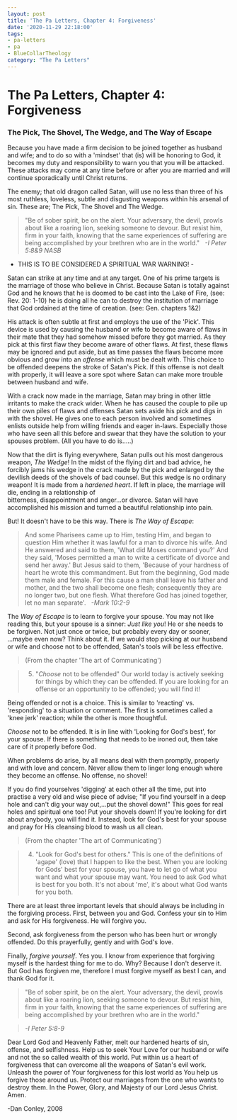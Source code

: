 ```yaml
---
layout: post
title: 'The Pa Letters, Chapter 4: Forgiveness'
date: '2020-11-29 22:18:00'
tags:
- pa-letters
- pa
- BlueCollarTheology
category: "The Pa Letters"
---
```


# The Pa Letters, Chapter 4: Forgiveness

### The Pick, The Shovel, The Wedge, and The Way of Escape

Because you have made a firm decision to be joined together as husband and wife; and to do so with a 'mindset' that (is) will be honoring to God, it becomes my duty and responsibility to warn you that you will be attacked. These attacks may come at any time before or after you are married and will continue sporadically until Christ returns.

The enemy; that old dragon called Satan, will use no less than three of his most ruthless, loveless, subtle and disgusting weapons within his arsenal of sin. These are; The Pick, The Shovel and The Wedge.

> "Be of sober spirit, be on the alert. Your adversary, the devil, prowls about like a roaring lion, seeking someone to devour. But resist him, firm in your faith, knowing that the same experiences of suffering are being accomplished by your brethren who are in the world." &nbsp; _-I Peter 5:8&9 NASB_

- THIS IS TO BE CONSIDERED A SPIRITUAL WAR WARNING! -

Satan can strike at any time and at any target. One of his prime targets is the marriage of those who believe in Christ. Because Satan is totally against God and he knows that he is doomed to be cast into the Lake of Fire, (see: Rev. 20: 1-10) he is doing all he can to destroy the institution of marriage that God ordained at the time of creation. (see: Gen. chapters 1&2)

His attack is often subtle at first and employs the use of the 'Pick'. This device is used by causing the husband or wife to become aware of flaws in their mate that they had somehow missed before they got married. As they pick at this first flaw they become aware of other flaws. At first, these flaws may be ignored and put aside, but as time passes the flaws become more obvious and grow into an _offense_ which must be dealt with. This choice to be offended deepens the stroke of Satan's Pick. If this offense is not dealt with properly, it will leave a sore spot where Satan can make more trouble between husband and wife.

With a crack now made in the marriage, Satan may bring in other little irritants to make the crack wider. When he has caused the couple to pile up their own piles of flaws and offenses Satan sets aside his pick and digs in with the shovel. He gives one to each person involved and sometimes enlists outside help from willing friends and eager in-laws. Especially those who have seen all this before and swear that they have the solution to your spouses problem. (All you have to do is.....)

Now that the dirt is flying everywhere, Satan pulls out his most dangerous weapon, _The Wedge_! In the midst of the flying dirt and bad advice, he forcibly jams his wedge in the crack made by the pick and enlarged by the devilish deeds of the shovels of bad counsel. But this wedge is no ordinary weapon! It is made from a _hardened heart_. If left in place, the marriage will die, ending in a relationship of  
bitterness, disappointment and anger...or divorce. Satan will have accomplished his mission and turned a beautiful relationship into pain.

But! It doesn't have to be this way. There is _The Way of Escape_:

> And some Pharisees came up to Him, testing Him, and began to question Him whether it was lawful for a man to divorce his wife. And He answered and said to them, 'What did Moses command you?' And they said, 'Moses permitted a man to write a certificate of divorce and send her away.' But Jesus said to them, 'Because of your hardness of heart he wrote this commandment. But from the beginning, God made them male and female. For this cause a man shall leave his father and mother, and the two shall become one flesh; consequently they are no longer two, but one flesh. What therefore God has joined together, let no man separate'. &nbsp; _-Mark 10:2-9_

The _Way of Escape_ is to learn to forgive your spouse. You may not like reading this, but your spouse is a sinner: _Just like you_! He or she needs to be forgiven. Not just once or twice, but probably every day or sooner, ...maybe even now? Think about it. If we would stop picking at our husband or wife and choose not to be offended, Satan's tools will be less effective.

> (From the chapter 'The art of Communicating')

> 5. "_Choose_ not to be offended" Our world today is actively seeking for things by which they can be offended. If you are looking for an offense or an opportunity to be offended; you will find it!

Being offended or not is a choice. This is similar to 'reacting' vs. 'responding' to a situation or comment. The first is sometimes called a 'knee jerk' reaction; while the other is more thoughtful.

_Choose_ not to be offended. It is in line with 'Looking for God's best', for your spouse. If there is something that needs to be ironed out, then take care of it properly before God.

When problems do arise, by all means deal with them promptly, properly and with love and concern. Never allow them to linger long enough where they become an offense. No offense, no shovel!

If you do find yourselves 'digging' at each other all the time, put into practise a very old and wise piece of advise; "If you find yourself in a deep hole and can't dig your way out,...put the shovel down!" This goes for real holes and spiritual one too! Put your shovels down! If you're looking for dirt about anybody, you will find it. Instead, look for God's best for your spouse and pray for His cleansing blood to wash us all clean.

> (From the chapter 'The art of Communicating')

> 4. "Look for God's best for others." This is one of the definitions of 'agape' (love) that I happen to like the best. When you are looking for Gods' best for your spouse, you have to let go of what you want and what your spouse may want. You need to ask God what is best for you both. It's not about 'me', it's about what God wants for you both.

There are at least three important levels that should always be including in the forgiving process. First, between you and God. Confess your sin to Him and ask for His forgiveness. He will forgive you.

Second, ask forgiveness from the person who has been hurt or wrongly offended. Do this prayerfully, gently and with God's love.

Finally, _forgive yourself_. Yes you. I know from experience that forgiving myself is the hardest thing for me to do. Why? Because I don't deserve it. But God has forgiven me, therefore I must forgive myself as best I can, and thank God for it.

> "Be of sober spirit, be on the alert. Your adversary, the devil, prowls about like a roaring lion, seeking someone to devour. But resist him, firm in your faith, knowing that the same experiences of suffering are being accomplished by your brethren who are in the world."

> _-I Peter 5:8-9_

Dear Lord God and Heavenly Father, melt our hardened hearts of sin, offense, and selfishness. Help us to seek Your Love for our husband or wife and not the so called wealth of this world. Put within us a heart of forgiveness that can overcome all the weapons of Satan's evil work. Unleash the power of Your forgiveness for this lost world as You help us forgive those around us. Protect our marriages from the one who wants to destroy them. In the Power, Glory, and Majesty of our Lord Jesus Christ.  
Amen.

-Dan Conley, 2008

